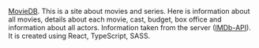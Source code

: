 [MovieDB](https://oleksii-riznychenko.github.io/movieDB/). This is a site about movies and series. Here is information about all movies, details about each movie, cast, budget, box office and information about all actors. Information taken from the server ([IMDb-API](https://imdb-api.com/)). It is created using React, TypeScript, SASS.

